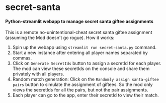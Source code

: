 # secret-santa
#### Python-streamlit webapp to manage secret santa giftee assignments


This is a remote no-unintentional-cheat secret santa giftee assignment (assuming the Mod doesn't go rogue). 
How it works:
1. Spin up the webapp using `streamlit run secret-santa.py` command. 
2. Start a new instance after entering all player names separated by commas.
3. Click on `Generate SecretIds` button to assign a secretId for each player. The mod can view these secretIds on the console and share them privately with all players. 
4. Random match generation: Click on the `Randomly assign santa-giftee pairs` button to simulate the assignment of giftees. So the mod only views the secretIds for all the pairs, but not the pair assignments. 
5. Each player can go to the app, enter their secretId to view their match. 
